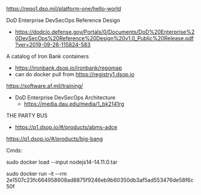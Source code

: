 https://repo1.dso.mil/platform-one/hello-world


DoD Enterprise DevSecOps Reference Design
 - https://dodcio.defense.gov/Portals/0/Documents/DoD%20Enterprise%20DevSecOps%20Reference%20Design%20v1.0_Public%20Release.pdf?ver=2019-09-26-115824-583

A catalog of Iron Bank containers
 - https://ironbank.dsop.io/ironbank/repomap
 - can do docker pull from https://registry1.dsop.io
 
 
 https://software.af.mil/training/
 
  - DoD Enterprise DevSecOps Architecture
    - https://media.dau.edu/media/1_bk2141rg
    
 THE PARTY BUS   
  - https://p1.dsop.io/#/products/abms-adce
 
 https://p1.dsop.io/#/products/big-bang
    
 Cmds:
 
 sudo docker load --input nodejs14-14.11.0.tar
 
 sudo docker run -it --rm 2e1507c23fc664958608ad8875f9246eb9b60350db3af5ad553476de58f6c50f

